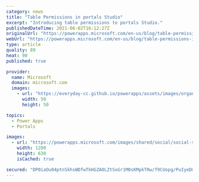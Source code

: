 ```yaml
---
category: news
title: "Table Permissions in portals Studio"
excerpt: "Introducing table permissions to portals Studio."
publishedDateTime: 2021-06-02T16:12:27Z
originalUrl: "https://powerapps.microsoft.com/en-us/blog/table-permissions-in-portals-studio/"
webUrl: "https://powerapps.microsoft.com/en-us/blog/table-permissions-in-portals-studio/"
type: article
quality: 89
heat: 90
published: true

provider:
  name: Microsoft
  domain: microsoft.com
  images:
    - url: "https://everyday-cc.github.io/powerapps/assets/images/organizations/microsoft.com-50x50.jpg"
      width: 50
      height: 50

topics:
  - Power Apps
  - Portals

images:
  - url: "https://powerapps.microsoft.com/images/shared/social/social-share-post-ignite.png"
    width: 1200
    height: 630
    isCached: true

secured: "DP0iaOu04ptnSkhsWDfwTkHGZA0LZtSxGr1M0sKMpkTRw/f9CUopg/PuIyeDmrQBYOEU1sW/15gJ9fWTQvezuBZGaKpk0pEvMk+5+FgkzL7c3SdW5EfZiJmdlQROx9JGyc4hcKNWwrnW29ceLQYaHmuAZZ3+S28wCZYBiTr4E//2DkgXBRxeVHaQFFiGLTFVOm0dctMZmQSTUUwP8/D3a19KUTQUZRw9HdrMWaMJQW5sedFAbNFsAq/RH/jImUx+zrG4LnRoKw9Z0lRTjpg0R6OgPHQ2x2xioX/LHws+AaWmyuYk/n+1thc0mdTjVNNRng920gazlcgEx2S/qHAmD0LEycr4Mz3W4J3FUi4cUzc=;9Y2r05/Qc3fJC9cuLbhzhQ=="
---
```


